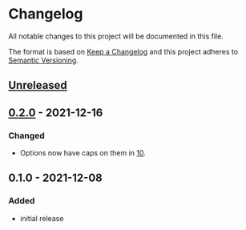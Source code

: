 # Changelog
All notable changes to this project will be documented in this file.

The format is based on [Keep a Changelog](http://keepachangelog.com/en/1.0.0/)
and this project adheres to [Semantic Versioning](http://semver.org/spec/v2.0.0.html).

## [Unreleased]

## [0.2.0] - 2021-12-16

### Changed

- Options now have caps on them in [10](https://github.com/OSC/bc_classroom_jupyter/pull/10).

## 0.1.0 - 2021-12-08

### Added
- initial release

[Unreleased]: https://github.com/OSC/bc_classroom_jupyter/compare/v0.1.0...HEAD
[0.2.0]: https://github.com/OSC/bc_classroom_jupyter/compare/v0.1.0...v0.2.0

